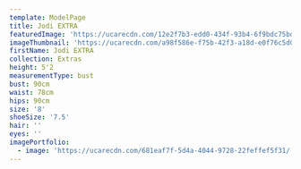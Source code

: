 ```yaml
---
template: ModelPage
title: Jodi EXTRA
featuredImage: 'https://ucarecdn.com/12e2f7b3-edd0-434f-93b4-6f9bdc75bdda/'
imageThumbnail: 'https://ucarecdn.com/a98f586e-f75b-42f3-a18d-e0f76c5d0bf4/'
firstName: Jodi EXTRA
collection: Extras
height: 5'2
measurementType: bust
bust: 90cm
waist: 78cm
hips: 90cm
size: '8'
shoeSize: '7.5'
hair: ''
eyes: ''
imagePortfolio:
  - image: 'https://ucarecdn.com/681eaf7f-5d4a-4044-9728-22feffef5f31/'
---
```


